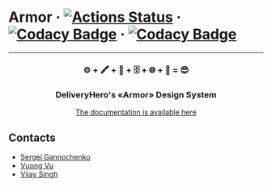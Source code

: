 # Armor &middot; [![Actions Status](https://github.com/deliveryhero/armor/workflows/CI.REACT/badge.svg)](https://github.com/deliveryhero/armor/actions) &middot; [![Codacy Badge](https://app.codacy.com/project/badge/Grade/3f266bae1b494ced88e5ac8a17ed69e7)](https://www.codacy.com?utm_source=github.com&amp;utm_medium=referral&amp;utm_content=deliveryhero/armor&amp;utm_campaign=Badge_Grade) &middot; [![Codacy Badge](https://app.codacy.com/project/badge/Coverage/3f266bae1b494ced88e5ac8a17ed69e7)](https://www.codacy.com?utm_source=github.com&utm_medium=referral&utm_content=deliveryhero/armor&utm_campaign=Badge_Coverage)
---

<p align="center">
  <h3 align="center">⚙️ + 🖍️ + 🍪 + 🗄️ + 🌐 + 🔎 = 😎</h3>
  <h3 align="center">DeliveryHero's &laquo;Armor&raquo; Design System</h3>

  <p align="center">
    <a href="https://armor.deliveryhero.com/251886272/p/9993b1-introduction">The documentation is available here</a>
  </p>
</p>

## Contacts

 - [Sergei Gannochenko](mailto:sergei.gannochenko@deliveryhero.com)
 - [Vuong Vu](mailto:vu.vuong@deliveryhero.com)
 - [Vijay Singh](mailto:vijay.singh@deliveryhero.com)
